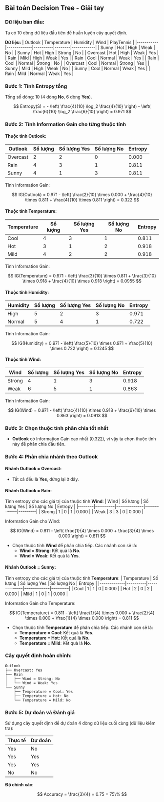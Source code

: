 ## Bài toán Decision Tree - Giải tay

### Dữ liệu ban đầu:

Ta có 10 dòng dữ liệu đầu tiên để huấn luyện cây quyết định.

**Dữ liệu:**
| Outlook | Temperature | Humidity | Wind | PlayTennis |
|-----------|-------------|----------|--------|------------|
| Sunny | Hot | High | Weak | No |
| Sunny | Hot | High | Strong | No |
| Overcast | Hot | High | Weak | Yes |
| Rain | Mild | High | Weak | Yes |
| Rain | Cool | Normal | Weak | Yes |
| Rain | Cool | Normal | Strong | No |
| Overcast | Cool | Normal | Strong | Yes |
| Sunny | Mild | High | Weak | No |
| Sunny | Cool | Normal | Weak | Yes |
| Rain | Mild | Normal | Weak | Yes |

### Bước 1: Tính Entropy tổng

Tổng số dòng: 10 (4 dòng **No**, 6 dòng **Yes**).

$$
Entropy(S) = - \left( \frac{4}{10} \log_2 \frac{4}{10} \right) - \left( \frac{6}{10} \log_2 \frac{6}{10} \right) = 0.971
$$

### Bước 2: Tính Information Gain cho từng thuộc tính

#### Thuộc tính **Outlook**:

| Outlook  | Số lượng | Số lượng Yes | Số lượng No | Entropy |
| -------- | -------- | ------------ | ----------- | ------- |
| Overcast | 2        | 2            | 0           | 0.000   |
| Rain     | 4        | 3            | 1           | 0.811   |
| Sunny    | 4        | 1            | 3           | 0.811   |

Tính Information Gain:

$$
IG(Outlook) = 0.971 - \left( \frac{2}{10} \times 0.000 + \frac{4}{10} \times 0.811 + \frac{4}{10} \times 0.811 \right) = 0.322
$$

#### Thuộc tính **Temperature**:

| Temperature | Số lượng | Số lượng Yes | Số lượng No | Entropy |
| ----------- | -------- | ------------ | ----------- | ------- |
| Cool        | 4        | 3            | 1           | 0.811   |
| Hot         | 3        | 1            | 2           | 0.918   |
| Mild        | 4        | 2            | 2           | 0.918   |

Tính Information Gain:

$$
IG(Temperature) = 0.971 - \left( \frac{3}{10} \times 0.811 + \frac{3}{10} \times 0.918 + \frac{4}{10} \times 0.918 \right) = 0.0955
$$

#### Thuộc tính **Humidity**:

| Humidity | Số lượng | Số lượng Yes | Số lượng No | Entropy |
| -------- | -------- | ------------ | ----------- | ------- |
| High     | 5        | 2            | 3           | 0.971   |
| Normal   | 5        | 4            | 1           | 0.722   |

Tính Information Gain:

$$
IG(Humidity) = 0.971 - \left( \frac{5}{10} \times 0.971 + \frac{5}{10} \times 0.722 \right) = 0.1245
$$

#### Thuộc tính **Wind**:

| Wind   | Số lượng | Số lượng Yes | Số lượng No | Entropy |
| ------ | -------- | ------------ | ----------- | ------- |
| Strong | 4        | 1            | 3           | 0.918   |
| Weak   | 6        | 5            | 1           | 0.863   |

Tính Information Gain:

$$
IG(Wind) = 0.971 - \left( \frac{4}{10} \times 0.918 + \frac{6}{10} \times 0.863 \right) = 0.0913
$$

### Bước 3: Chọn thuộc tính phân chia tốt nhất

- **Outlook** có Information Gain cao nhất (0.322), vì vậy ta chọn thuộc tính này để phân chia đầu tiên.

### Bước 4: Phân chia nhánh theo Outlook

#### Nhánh **Outlook = Overcast**:

- Tất cả đều là **Yes**, dừng lại ở đây.

#### Nhánh **Outlook = Rain**:

Tính entropy cho các giá trị của thuộc tính **Wind**:
| Wind | Số lượng | Số lượng Yes | Số lượng No | Entropy |
|--------|----------|--------------|-------------|---------|
| Strong | 1 | 0 | 1 | 0.000 |
| Weak | 3 | 3 | 0 | 0.000 |

Information Gain cho Wind:

$$
IG(Wind) = 0.811 - \left( \frac{1}{4} \times 0.000 + \frac{3}{4} \times 0.000 \right) = 0.811
$$

- Chọn thuộc tính **Wind** để phân chia tiếp. Các nhánh con sẽ là:
  - **Wind = Strong**: Kết quả là **No**.
  - **Wind = Weak**: Kết quả là **Yes**.

#### Nhánh **Outlook = Sunny**:

Tính entropy cho các giá trị của thuộc tính **Temperature**:
| Temperature | Số lượng | Số lượng Yes | Số lượng No | Entropy |
|-------------|----------|--------------|-------------|---------|
| Cool | 1 | 1 | 0 | 0.000 |
| Hot | 2 | 0 | 2 | 0.000 |
| Mild | 1 | 0 | 1 | 0.000 |

Information Gain cho Temperature:

$$
IG(Temperature) = 0.811 - \left( \frac{1}{4} \times 0.000 + \frac{2}{4} \times 0.000 + \frac{1}{4} \times 0.000 \right) = 0.811
$$

- Chọn thuộc tính **Temperature** để phân chia tiếp. Các nhánh con sẽ là:
  - **Temperature = Cool**: Kết quả là **Yes**.
  - **Temperature = Hot**: Kết quả là **No**.
  - **Temperature = Mild**: Kết quả là **No**.

### Cây quyết định hoàn chỉnh:

```
Outlook
├── Overcast: Yes
├── Rain
│   ├── Wind = Strong: No
│   └── Wind = Weak: Yes
└── Sunny
    ├── Temperature = Cool: Yes
    ├── Temperature = Hot: No
    └── Temperature = Mild: No
```

### Bước 5: Dự đoán và Đánh giá

Sử dụng cây quyết định để dự đoán 4 dòng dữ liệu cuối cùng (dữ liệu kiểm tra):

| Thực tế | Dự đoán |
| ------- | ------- |
| Yes     | No      |
| Yes     | Yes     |
| Yes     | Yes     |
| No      | No      |

**Độ chính xác**:

$$
Accuracy = \frac{3}{4} = 0.75 = 75\%
$$
